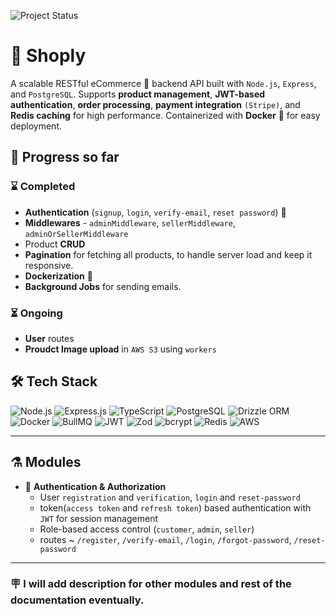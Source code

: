 ![Project Status](https://img.shields.io/badge/status-WIP-orange?style=for-the-badge)

# 🏪 Shoply

A scalable RESTful eCommerce 🛒 backend API built with `Node.js`, `Express`, and `PostgreSQL`. Supports **product management**, **JWT-based authentication**, **order processing**, **payment integration** `(Stripe)`, and **Redis caching** for high performance. Containerized with **Docker** 🚢 for easy deployment.



## 🚀 Progress so far

### ⌛ Completed
- **Authentication** (`signup`, `login`, `verify-email`, `reset password`) 🔐   
- **Middlewares** - `adminMiddleware`, `sellerMiddleware`, `adminOrSellerMiddleware`
- Product **CRUD**
- **Pagination** for fetching all products, to handle server load and keep it responsive.
- **Dockerization** 🚢 
- **Background Jobs** for sending emails.

### ⏳ Ongoing
- **User** routes
- **Proudct Image upload** in `AWS S3` using `workers`

## 🛠️ Tech Stack

![Node.js](https://img.shields.io/badge/Node.js-339933?logo=node.js&logoColor=white) 
![Express.js](https://img.shields.io/badge/Express.js-000000?logo=express&logoColor=white) 
![TypeScript](https://img.shields.io/badge/TypeScript-3178C6?logo=typescript&logoColor=white) 
![PostgreSQL](https://img.shields.io/badge/PostgreSQL-316192?logo=postgresql&logoColor=white) 
![Drizzle ORM](https://img.shields.io/badge/Drizzle-3D6DB0?logo=drizzle&logoColor=white) 
![Docker](https://img.shields.io/badge/Docker-2496ED?logo=docker&logoColor=white) 
![BullMQ](https://img.shields.io/badge/BullMQ-FF0000?logo=redis&logoColor=white) 
![JWT](https://img.shields.io/badge/JWT-black?logo=jsonwebtokens&logoColor=white) 
![Zod](https://img.shields.io/badge/Zod-2D3748?logo=typescript&logoColor=white) 
![bcrypt](https://img.shields.io/badge/bcrypt-008080?logo=security&logoColor=white) 
![Redis](https://img.shields.io/badge/Redis-DC382D?logo=redis&logoColor=white)
![AWS](https://img.shields.io/badge/AWS-232F3E?logo=amazonaws&logoColor=white)

---

## ⚗️ Modules

- 🔑 **Authentication & Authorization**  
  - User `registration` and `verification`, `login` and `reset-password`   
  - token(`access token` and `refresh token`) based authentication with `JWT` for session management
  - Role-based access control (`customer`, `admin`, `seller`)  
  - routes ~ `/register`, `/verify-email`, `/login`, `/forgot-password`, `/reset-password`

---

### 🪧 I will add description for other modules and rest of the documentation eventually.

